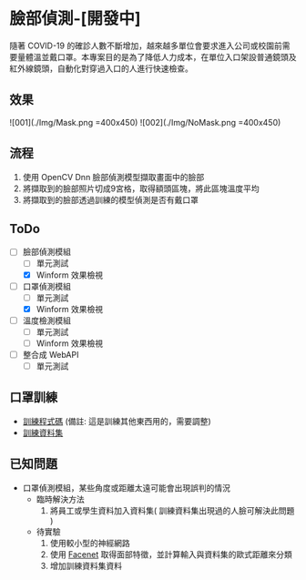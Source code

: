# 臉部偵測-[開發中]

隨著 COVID-19 的確診人數不斷增加，越來越多單位會要求進入公司或校園前需要量體溫並戴口罩。本專案目的是為了降低人力成本，在單位入口架設普通鏡頭及紅外線鏡頭，自動化對穿過入口的人進行快速檢查。

## 效果
![001](./Img/Mask.png =400x450)
![002](./Img/NoMask.png =400x450)

## 流程
1. 使用 OpenCV Dnn 臉部偵測模型擷取畫面中的臉部
1. 將擷取到的臉部照片切成9宮格，取得額頭區塊，將此區塊溫度平均
1. 將擷取到的臉部透過訓練的模型偵測是否有戴口罩

## ToDo
- [ ] 臉部偵測模組
    - [ ] 單元測試
    - [x] Winform 效果檢視
- [ ] 口罩偵測模組
    - [ ] 單元測試
    - [x] Winform 效果檢視
- [ ] 溫度檢測模組
    - [ ] 單元測試
    - [ ] Winform 效果檢視
- [ ] 整合成 WebAPI
    - [ ] 單元測試

## 口罩訓練
- [訓練程式碼](https://github.com/ChengYen-Tang/DisasterClassification) (備註: 這是訓練其他東西用的，需要調整)
- [訓練資料集](https://drive.google.com/file/d/1meHXviN_PrWCOlaQRr7weNjr9g_xDqr-/view?usp=sharing)

## 已知問題
- 口罩偵測模組，某些角度或距離太遠可能會出現誤判的情況
    - 臨時解決方法
        1. 將員工或學生資料加入資料集( 訓練資料集出現過的人臉可解決此問題 )
    - 待實驗
        1. 使用較小型的神經網路
        1. 使用 [Facenet](https://github.com/davidsandberg/facenet) 取得面部特徵，並計算輸入與資料集的歐式距離來分類
        1. 增加訓練資料集資料
